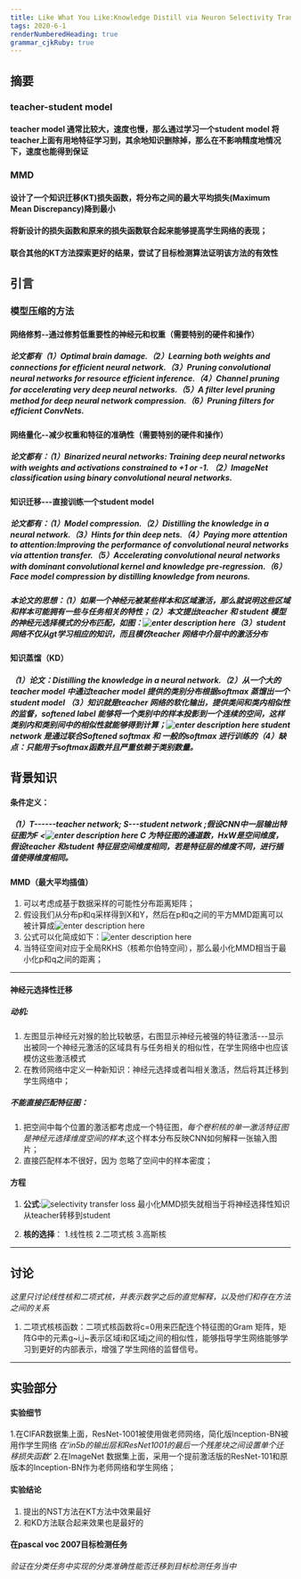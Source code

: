 ```yaml
---
title: Like What You Like:Knowledge Distill via Neuron Selectivity Transfer
tags: 2020-6-1
renderNumberedHeading: true
grammar_cjkRuby: true
---
```



## 摘要
### teacher-student model
#### teacher model 通常比较大，速度也慢，那么通过学习一个student model 将teacher上面有用地特征学习到，其余地知识删除掉，那么在不影响精度地情况下，速度也能得到保证

### MMD
#### 设计了一个知识迁移(KT)损失函数，将分布之间的最大平均损失(Maximum Mean Discrepancy)降到最小
#### 将新设计的损失函数和原来的损失函数联合起来能够提高学生网络的表现；
#### 联合其他的KT方法探索更好的结果，尝试了目标检测算法证明该方法的有效性

## 引言

### 模型压缩的方法

#### 网络修剪--通过修剪低重要性的神经元和权重（需要特别的硬件和操作）
##### 论文都有（1）Optimal brain damage.（2）Learning both weights and connections for efficient neural network.（3）Pruning convolutional neural networks for resource efficient inference.（4）Channel pruning for accelerating very deep neural networks.（5）A filter level pruning method for deep neural network compression.（6）Pruning filters for efficient ConvNets.

#### 网络量化--减少权重和特征的准确性（需要特别的硬件和操作）

##### 论文都有：（1）Binarized neural networks: Training deep neural networks with weights and activations constrained to +1 or -1. （2）ImageNet classification using binary convolutional neural networks.

#### 知识迁移---直接训练一个student model

##### 论文都有：（1）Model compression.（2）Distilling the knowledge in a neural network.（3）Hints for thin deep nets.（4）Paying more attention to attention:Improving the performance of convolutional neural networks via attention transfer.（5）Accelerating convolutional neural networks with dominant convolutional kernel and knowledge pre-regression.（6）Face model compression by distilling knowledge from neurons.

##### 本论文的思想：（1）如果一个神经元被某些样本和区域激活，那么就说明这些区域和样本可能拥有一些与任务相关的特性；（2）本文提出teacher 和 student 模型的神经元选择模式的分布匹配，如图：![enter description here](./images/teacher-student_1.png)（3）student 网络不仅从gt学习相应的知识，而且模仿teacher 网络中介层中的激活分布

#### 知识蒸馏（KD）

##### （1）论文：Distilling the knowledge in a neural network.（2）从一个大的teacher model 中通过teacher model 提供的类别分布根据softmax 蒸馏出一个student model （3）知识就是teacher 网络的软化输出，提供类间和类内相似性的监督，softened label 能够将一个类别中的样本投影到一个连续的空间，这样类别内和类别间中的相似性就能够得到计算；![enter description here](./images/KD_softened-softmax.png) student network 是通过联合Softened softmax 和 一般的softmax 进行训练的（4）缺点：只能用于softmax函数并且严重依赖于类别数量。

## 背景知识

#### 条件定义：

##### （1）T------teacher network; S---student network ;假设CNN中一层输出特征图为F <![enter description here](https://raw.githubusercontent.com/EwardJohn/noteofyk/master/img/202061/特征图.png) C 为特征图的通道数，HxW是空间维度，假设teacher 和student 特征层空间维度相同，若是特征层的维度不同，进行插值使得维度相同。


#### MMD（最大平均插值）

1. 可以考虑成基于数据采样的可能性分布距离矩阵；
2. 假设我们从分布p和q采样得到X和Y，然后在p和q之间的平方MMD距离可以被计算成![enter description here](https://raw.githubusercontent.com/EwardJohn/noteofyk/master/img/202061/MMD.png)
3. 公式可以化简成如下：![enter description here](https://raw.githubusercontent.com/EwardJohn/noteofyk/master/img/202061/MMD2.png)
4. 当特征空间对应于全局RKHS（核希尔伯特空间），那么最小化MMD相当于最小化p和q之间的距离；
 
 
 ----
 #### 神经元选择性迁移
 #####  **动机**:
 1. 左图显示神经元对猴的脸比较敏感，右图显示神经元被强的特征激活---显示出被同一个神经元激活的区域具有与任务相关的相似性，在学生网络中也应该模仿这些激活模式
 2. 在教师网络中定义一种新知识：神经元选择或者叫相关激活，然后将其迁移到学生网络中；
    
	
 ##### **不能直接匹配特征图**：
 
 1. 把空间中每个位置的激活都考虑成一个特征图，*每个卷积核的单一激活特征图是神经元选择维度空间的样本*,这个样本分布反映CNN如何解释一张输入图片；
 2. 直接匹配样本不很好，因为 忽略了空间中的样本密度；


#### 方程
1. **公式**:![selectivity transfer loss](https://raw.githubusercontent.com/EwardJohn/noteofyk/master/img/202062/迁移损失函数.png) 最小化MMD损失就相当于将神经选择性知识从teacher转移到student

2. **核的选择**：
   1.线性核
   2.二项式核
   3.高斯核

---

## 讨论
*这里只讨论线性核和二项式核，并表示数学之后的直觉解释，以及他们和存在方法之间的关系*
   1. 二项式核核函数：二项式核函数将c=0用来匹配连个特征图的Gram 矩阵，矩阵G中的元素g~i,j~表示区域i和区域j之间的相似性，能够指导学生网络能够学习到更好的内部表示，增强了学生网络的监督信号。
      
---	  
## 实验部分
#### 实验细节
1.在CIFAR数据集上面，ResNet-1001被使用做老师网络，简化版Inception-BN被用作学生网络  *在‘in5b的输出层和ResNet1001的最后一个残差块之间设置单个迁移损失函数’*
2.在ImageNet 数据集上面，采用一个提前激活版的ResNet-101和原版本的Inception-BN作为老师网络和学生网络；

#### 实验结论
1. 提出的NST方法在KT方法中效果最好
2. 和KD方法联合起来效果也是最好的


#### 在pascal voc 2007目标检测任务
*验证在分类任务中实现的分类准确性能否迁移到目标检测任务当中*
   